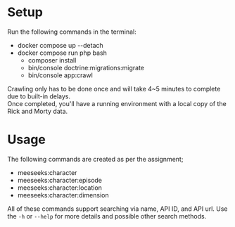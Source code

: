 # Setup

Run the following commands in the terminal:  
* docker compose up --detach  
* docker compose run php bash
  * composer install
  * bin/console doctrine:migrations:migrate
  * bin/console app:crawl

Crawling only has to be done once and will take 4~5 minutes to complete due to built-in delays.  
Once completed, you'll have a running environment with a local copy of the Rick and Morty data.

# Usage

The following commands are created as per the assignment;
* meeseeks:character
* meeseeks:character:episode
* meeseeks:character:location
* meeseeks:character:dimension 

All of these commands support searching via name, API ID, and API url.
Use the `-h` or `--help` for more details and possible other search methods.
